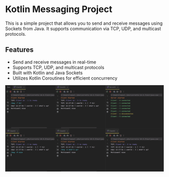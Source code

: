 # Kotlin Messaging Project

This is a simple project that allows you to send and receive messages using Sockets from Java. It supports communication via TCP, UDP, and multicast protocols.

## Features
- Send and receive messages in real-time
- Supports TCP, UDP, and multicast protocols
- Built with Kotlin and Java Sockets
- Utilizes Kotlin Coroutines for efficient concurrency

![example_foto](/assets/example.PNG)
